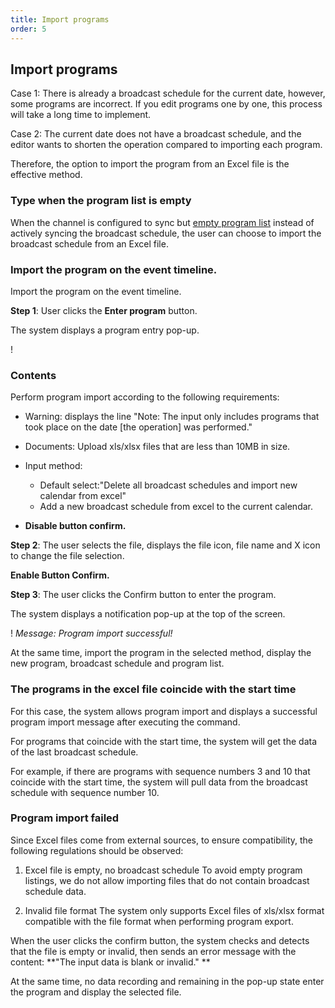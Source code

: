 ```yaml
---
title: Import programs
order: 5
---
```


## Import programs

Case 1: There is already a broadcast schedule for the current date, however, some programs are incorrect. If you edit programs one by one, this process will take a long time to implement.

Case 2: The current date does not have a broadcast schedule, and the editor wants to shorten the operation compared to importing each program.

Therefore, the option to import the program from an Excel file is the effective method.

### Type when the program list is empty

When the channel is configured to sync but [empty program list](2.2-epg-list.md#list-empty) instead of actively syncing the broadcast schedule, the user can choose to import the broadcast schedule from an Excel file.

### Import the program on the event timeline.

Import the program on the event timeline.

**Step 1**: User clicks the **Enter program** button.

The system displays a program entry pop-up.

! 

### Contents

Perform program import according to the following requirements:

- Warning: displays the line "Note: The input only includes programs that took place on the date [the operation] was performed."

- Documents: Upload xls/xlsx files that are less than 10MB in size.

- Input method:
  - Default select:"Delete all broadcast schedules and import new calendar from excel"
  - Add a new broadcast schedule from excel to the current calendar.

- **Disable button confirm.**

**Step 2**: The user selects the file, displays the file icon, file name and X icon to change the file selection.

**Enable Button Confirm.**

**Step 3**: The user clicks the Confirm button to enter the program.

The system displays a notification pop-up at the top of the screen.

! 
_Message: Program import successful!_

At the same time, import the program in the selected method, display the new program, broadcast schedule and program list.

### The programs in the excel file coincide with the start time

For this case, the system allows program import and displays a successful program import message after executing the command.

For programs that coincide with the start time, the system will get the data of the last broadcast schedule.

For example, if there are programs with sequence numbers 3 and 10 that coincide with the start time, the system will pull data from the broadcast schedule with sequence number 10.

### Program import failed

Since Excel files come from external sources, to ensure compatibility, the following regulations should be observed:

1. Excel file is empty, no broadcast schedule
   To avoid empty program listings, we do not allow importing files that do not contain broadcast schedule data.

2. Invalid file format
   The system only supports Excel files of xls/xlsx format compatible with the file format when performing program export.

When the user clicks the confirm button, the system checks and detects that the file is empty or invalid, then sends an error message with the content: \*\*"The input data is blank or invalid." \*\*

At the same time, no data recording and remaining in the pop-up state enter the program and display the selected file.

